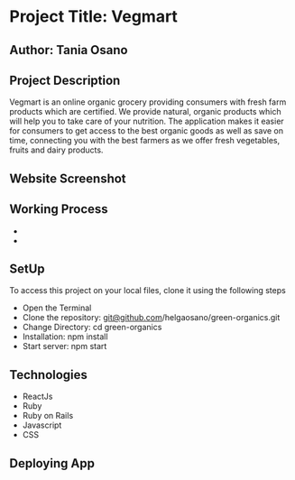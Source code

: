 # Project Title: Vegmart

## Author: Tania Osano

## Project Description

Vegmart is an online organic grocery providing consumers with fresh farm products which are
certified. We provide natural, organic products which will help you to take care of your nutrition. The application makes it easier for consumers to get access to the best organic goods as well as save on time, connecting you with the best farmers as we offer fresh vegetables, fruits and dairy products.

## Website Screenshot



## Working Process

* 
* 

## SetUp

To access this project on your local files, clone it using the following steps

* Open the Terminal
* Clone the repository: git@github.com/helgaosano/green-organics.git
* Change Directory: cd green-organics
* Installation: npm install 
* Start server: npm start

## Technologies

- ReactJs
- Ruby
- Ruby on Rails
- Javascript
- CSS

## Deploying App
